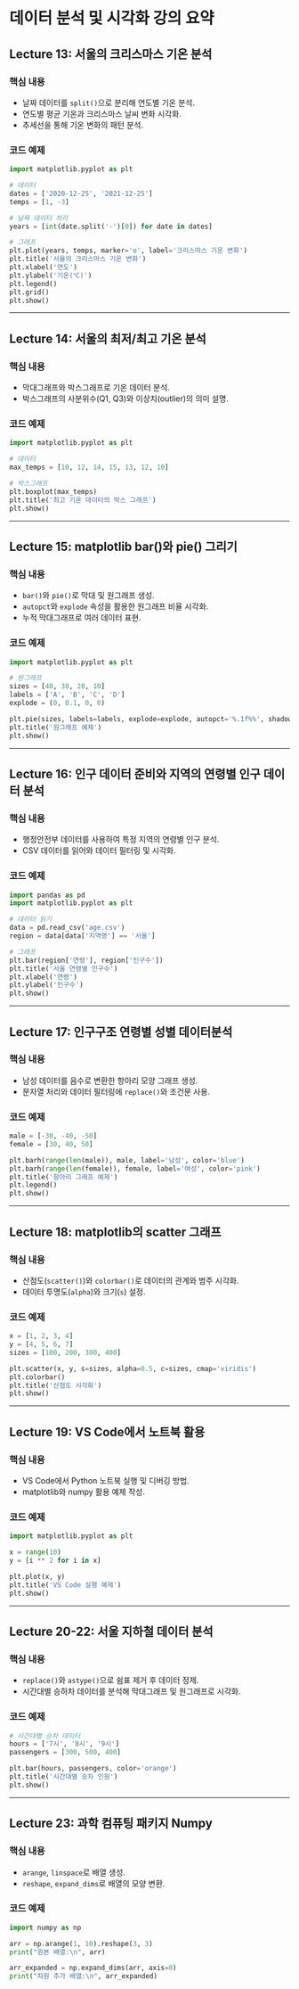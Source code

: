 
# 데이터 분석 및 시각화 강의 요약

## Lecture 13: 서울의 크리스마스 기온 분석
### 핵심 내용
- 날짜 데이터를 `split()`으로 분리해 연도별 기온 분석.
- 연도별 평균 기온과 크리스마스 날씨 변화 시각화.
- 추세선을 통해 기온 변화의 패턴 분석.

### 코드 예제
```python
import matplotlib.pyplot as plt

# 데이터
dates = ['2020-12-25', '2021-12-25']
temps = [1, -3]

# 날짜 데이터 처리
years = [int(date.split('-')[0]) for date in dates]

# 그래프
plt.plot(years, temps, marker='o', label='크리스마스 기온 변화')
plt.title('서울의 크리스마스 기온 변화')
plt.xlabel('연도')
plt.ylabel('기온(℃)')
plt.legend()
plt.grid()
plt.show()
```

---

## Lecture 14: 서울의 최저/최고 기온 분석
### 핵심 내용
- 막대그래프와 박스그래프로 기온 데이터 분석.
- 박스그래프의 사분위수(Q1, Q3)와 이상치(outlier)의 의미 설명.

### 코드 예제
```python
import matplotlib.pyplot as plt

# 데이터
max_temps = [10, 12, 14, 15, 13, 12, 10]

# 박스그래프
plt.boxplot(max_temps)
plt.title('최고 기온 데이터의 박스 그래프')
plt.show()
```

---

## Lecture 15: matplotlib bar()와 pie() 그리기
### 핵심 내용
- `bar()`와 `pie()`로 막대 및 원그래프 생성.
- `autopct`와 `explode` 속성을 활용한 원그래프 비율 시각화.
- 누적 막대그래프로 여러 데이터 표현.

### 코드 예제
```python
import matplotlib.pyplot as plt

# 원그래프
sizes = [40, 30, 20, 10]
labels = ['A', 'B', 'C', 'D']
explode = (0, 0.1, 0, 0)

plt.pie(sizes, labels=labels, explode=explode, autopct='%.1f%%', shadow=True)
plt.title('원그래프 예제')
plt.show()
```

---

## Lecture 16: 인구 데이터 준비와 지역의 연령별 인구 데이터 분석
### 핵심 내용
- 행정안전부 데이터를 사용하여 특정 지역의 연령별 인구 분석.
- CSV 데이터를 읽어와 데이터 필터링 및 시각화.

### 코드 예제
```python
import pandas as pd
import matplotlib.pyplot as plt

# 데이터 읽기
data = pd.read_csv('age.csv')
region = data[data['지역명'] == '서울']

# 그래프
plt.bar(region['연령'], region['인구수'])
plt.title('서울 연령별 인구수')
plt.xlabel('연령')
plt.ylabel('인구수')
plt.show()
```

---

## Lecture 17: 인구구조 연령별 성별 데이터분석
### 핵심 내용
- 남성 데이터를 음수로 변환한 항아리 모양 그래프 생성.
- 문자열 처리와 데이터 필터링에 `replace()`와 조건문 사용.

### 코드 예제
```python
male = [-30, -40, -50]
female = [30, 40, 50]

plt.barh(range(len(male)), male, label='남성', color='blue')
plt.barh(range(len(female)), female, label='여성', color='pink')
plt.title('항아리 그래프 예제')
plt.legend()
plt.show()
```

---

## Lecture 18: matplotlib의 scatter 그래프
### 핵심 내용
- 산점도(`scatter()`)와 `colorbar()`로 데이터의 관계와 범주 시각화.
- 데이터 투명도(`alpha`)와 크기(`s`) 설정.

### 코드 예제
```python
x = [1, 2, 3, 4]
y = [4, 5, 6, 7]
sizes = [100, 200, 300, 400]

plt.scatter(x, y, s=sizes, alpha=0.5, c=sizes, cmap='viridis')
plt.colorbar()
plt.title('산점도 시각화')
plt.show()
```

---

## Lecture 19: VS Code에서 노트북 활용
### 핵심 내용
- VS Code에서 Python 노트북 실행 및 디버깅 방법.
- matplotlib와 numpy 활용 예제 작성.

### 코드 예제
```python
import matplotlib.pyplot as plt

x = range(10)
y = [i ** 2 for i in x]

plt.plot(x, y)
plt.title('VS Code 실행 예제')
plt.show()
```

---

## Lecture 20-22: 서울 지하철 데이터 분석
### 핵심 내용
- `replace()`와 `astype()`으로 쉼표 제거 후 데이터 정제.
- 시간대별 승하차 데이터를 분석해 막대그래프 및 원그래프로 시각화.

### 코드 예제
```python
# 시간대별 승차 데이터
hours = ['7시', '8시', '9시']
passengers = [300, 500, 400]

plt.bar(hours, passengers, color='orange')
plt.title('시간대별 승차 인원')
plt.show()
```

---

## Lecture 23: 과학 컴퓨팅 패키지 Numpy
### 핵심 내용
- `arange`, `linspace`로 배열 생성.
- `reshape`, `expand_dims`로 배열의 모양 변환.

### 코드 예제
```python
import numpy as np

arr = np.arange(1, 10).reshape(3, 3)
print("원본 배열:\n", arr)

arr_expanded = np.expand_dims(arr, axis=0)
print("차원 추가 배열:\n", arr_expanded)
```
